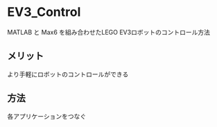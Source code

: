 EV3_Control
===========
MATLAB と Max6 を組み合わせたLEGO EV3ロボットのコントロール方法

メリット
----------
より手軽にロボットのコントロールができる


方法
----------
各アプリケーションをつなぐ

